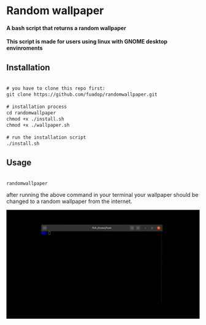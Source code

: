 # Random wallpaper

#### A bash script that returns a random wallpaper

__This script is made for users using linux with GNOME desktop envinroments__

## Installation

```shell

# you have to clone this repo first:
git clone https://github.com/fuadop/randomwallpaper.git

# installation process
cd randomwallpaper
chmod +x ./install.sh
chmod +x ./wallpaper.sh

# run the installation script
./install.sh

```

## Usage

```shell

randomwallpaper

```

after running the above command in your terminal your wallpaper should be changed to a random wallpaper from the internet.

![usage.gif](/assets/usage.gif)